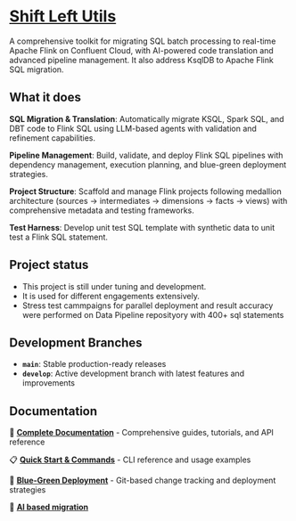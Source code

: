 # [Shift Left Utils](https://jbcodeforce.github.io/shift_left_utils/)

A comprehensive toolkit for migrating SQL batch processing to real-time Apache Flink on Confluent Cloud, with AI-powered code translation and advanced pipeline management. It also address KsqlDB to Apache Flink SQL migration.

## What it does

**SQL Migration & Translation**: Automatically migrate KSQL, Spark SQL, and DBT code to Flink SQL using LLM-based agents with validation and refinement capabilities.

**Pipeline Management**: Build, validate, and deploy Flink SQL pipelines with dependency management, execution planning, and blue-green deployment strategies.

**Project Structure**: Scaffold and manage Flink projects following medallion architecture (sources → intermediates → dimensions → facts → views) with comprehensive metadata and testing frameworks.

**Test Harness**: Develop unit test SQL template with synthetic data to unit test a Flink SQL statement. 

## Project status

* This project is still under tuning and development.
* It is used for different engagements extensively.
* Stress test cammpaigns for parallel deployment and result accuracy were performed on Data Pipeline reposityory with 400+ sql statements

## Development Branches

- **`main`**: Stable production-ready releases
- **`develop`**: Active development branch with latest features and improvements

## Documentation

📖 **[Complete Documentation](https://jbcodeforce.github.io/shift_left_utils/)** - Comprehensive guides, tutorials, and API reference

📋 **[Quick Start & Commands](docs/command.md)** - CLI reference and usage examples

🚀 **[Blue-Green Deployment](https://jbcodeforce.github.io/shift_left_utils/blue_green_deploy.md)** - Git-based change tracking and deployment strategies

🤖 **[AI based migration](https://jbcodeforce.github.io/shift_left_utils/coding/llm_based_translation)**

